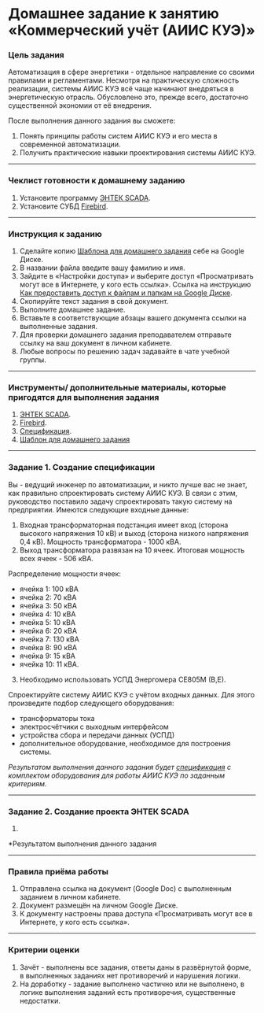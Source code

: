 # Домашнее задание к занятию «Коммерческий учёт (АИИС КУЭ)»

### Цель задания

Автоматизация в сфере энергетики - отдельное направление со своими правилами и регламентами. Несмотря на практическую сложность реализации, системы АИИС КУЭ всё чаще начинают внедряться в энергетическую отрасль. Обусловлено это, прежде всего, достаточно существенной экономии от её внедрения.

После выполнения данного задания вы сможете:

1. Понять принципы работы систем АИИС КУЭ и его места в современной автоматизации.
2. Получить практические навыки проектирования системы АИИС КУЭ.

------

### Чеклист готовности к домашнему заданию

1. Установите программу [ЭНТЕК SCADA](https://my.entels.ru/entek/files/123305991/123305992/3/1643874482844/Entek_setup_full.exe).
2. Установите СУБД [Firebird](https://my.entels.ru/entek/files/123305991/123305995/1/1631190782000/Firebird_2.5_setup.exe).

------

### Инструкция к заданию

1. Сделайте копию [Шаблона для домашнего задания](https://docs.google.com/document/d/1qqBzReqvBksIjtBdcU_8Osekhs9dv02sxFV_ku1Vsog/edit?usp=sharing) себе на Google Диске.
2. В названии файла введите вашу фамилию и имя.
3. Зайдите в «Настройки доступа» и выберите доступ «Просматривать могут все в Интернете, у кого есть ссылка». Ссылка на инструкцию [Как предоставить доступ к файлам и папкам на Google Диске](https://support.google.com/docs/answer/2494822?hl=ru&co=GENIE.Platform%3DDesktop).
4. Скопируйте текст задания в свой документ.
5. Выполните домашнее задание.
6. Вставьте в соответствующие абзацы вашего документа ссылки на выполненные задания.
7. Для проверки домашнего задания преподавателем отправьте ссылку на ваш документ в личном кабинете.
8. Любые вопросы по решению задач задавайте в чате учебной группы.

------

### Инструменты/ дополнительные материалы, которые пригодятся для выполнения задания

1. [ЭНТЕК SCADA](https://my.entels.ru/entek/files/123305991/123305992/3/1643874482844/Entek_setup_full.exe).
2. [Firebird](https://my.entels.ru/entek/files/123305991/123305995/1/1631190782000/Firebird_2.5_setup.exe).
3. [Спецификация](https://docs.google.com/spreadsheets/d/1Sk_CS3JmBbKipHhmwpmyJNpC4pY0tXvrYxdRi7ezBFA/edit?usp=sharing).
4. [Шаблон для домашнего задания](https://docs.google.com/document/d/1qqBzReqvBksIjtBdcU_8Osekhs9dv02sxFV_ku1Vsog/edit?usp=sharing)

------

### Задание 1. Создание спецификации

Вы - ведущий инженер по автоматизации, и никто лучше вас не знает, как правильно спроектировать систему АИИС КУЭ. В связи с этим, руководство поставило задачу спроектировать такую систему на предприятии.
Имеются следующие входные данные:

1. Входная трансформаторная подстанция имеет вход (сторона высокого напряжения 10 кВ) и выход (сторона низкого напряжения 0,4 кВ). Мощность трансформатора - 1000 кВА.
2. Выход трансформатора развязан на 10 ячеек. Итоговая мощность всех ячеек - 506 кВА.

Распределение мощности ячеек:
- ячейка 1: 100 кВА
- ячейка 2: 70 кВА
- ячейка 3: 50 кВА
- ячейка 4: 10 кВА
- ячейка 5: 10 кВА
- ячейка 6: 20 кВА
- ячейка 7: 130 кВА
- ячейка 8: 90 кВА
- ячейка 9: 15 кВА
- ячейка 10: 11 кВА.
3. Необходимо использовать УСПД Энергомера СЕ805M (B,E).

Спроектируйте систему АИИС КУЭ с учётом входных данных. Для этого произведите подбор следующего оборудования:
- трансформаторы тока
- электросчётчики с выходным интерфейсом
- устройства сбора и передачи данных (УСПД)
- дополнительное оборудование, необходимое для построения системы.

*Результатом выполнения данного задания будет [спецификация](https://docs.google.com/spreadsheets/d/1Sk_CS3JmBbKipHhmwpmyJNpC4pY0tXvrYxdRi7ezBFA/edit?usp=sharing) с комплектом оборудования для работы АИИС КУЭ по заданным критериям.* 

------

### Задание 2. Создание проекта ЭНТЕК SCADA

1. 

*Результатом выполнения данного задания 

------

### Правила приёма работы

1. Отправлена ссылка на документ (Google Doc) с выполненным заданием в личном кабинете.
2. Документ размещён на личном Google Диске.
3. К документу настроены права доступа «Просматривать могут все в Интернете, у кого есть ссылка».

------

### Критерии оценки

1. Зачёт - выполнены все задания, ответы даны в развёрнутой форме, в выполненных заданиях нет противоречий и нарушения логики.
2. На доработку - задание выполнено частично или не выполнено, в логике выполнения заданий есть противоречия, существенные недостатки.
